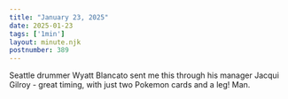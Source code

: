 ```yaml
---
title: "January 23, 2025"
date: 2025-01-23
tags: ['1min']
layout: minute.njk
postnumber: 389
---
```

Seattle drummer Wyatt Blancato sent me this through his manager Jacqui Gilroy - great timing, with just two Pokemon cards and a leg! Man.  